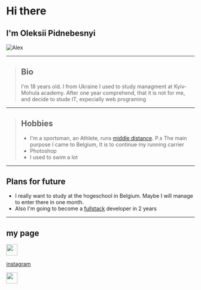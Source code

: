 # Hi there

## I'm Oleksii Pidnebesnyi

![Alex](https://avatars.githubusercontent.com/u/103833548?s=400&u=9fec99a5b7ca84df566224ee5768a751349d0471&v=4)

---

> ## Bio
>
> I'm 18 years old. I from Ukraine I used to study managment at Kyiv-Mohula
> academy. After one year comprehend, that it is not for me, and decide to stude
> IT, expecially web programing

---

> ## Hobbies
>
> - I'm a sportsman, an Athlete, runs
>   [middle distance](https://en.wikipedia.org/wiki/Middle-distance_running).
>   P.s The main purpose I came to Belgium, It is to continue my running carrier
> - Photoshop
> - I used to swim a lot

---

## Plans for future

- I really want to study at the hogeschool in Belgium. Maybe I will manage to
  enter there in one month.
- Also I'm going to become a
  [fullstack](https://fr.wikipedia.org/wiki/D%C3%A9veloppeur_full_stack#frb-inline)
  developer in 2 years

---

## my page

<img src="https://www.waldorf100.hamburg/wp-content/uploads/2019/08/instagram-logo-1024x1024.png" width="30" height="30">

[instagram](https://www.instagram.com/podnes_/)

<img src="https://pngimg.com/uploads/telegram/telegram_PNG22.png" width="30" height="30">
